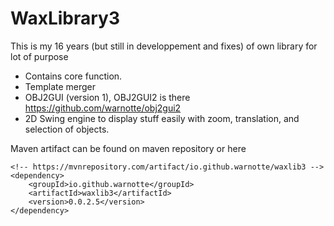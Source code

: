 # WaxLibrary3
This is my 16 years (but still in developpement and fixes) of own library for lot of purpose

- Contains core function.
- Template merger
- OBJ2GUI (version 1), OBJ2GUI2 is there https://github.com/warnotte/obj2gui2
- 2D Swing engine to display stuff easily with zoom, translation, and selection of objects.

Maven artifact can be found on maven repository or here

```
<!-- https://mvnrepository.com/artifact/io.github.warnotte/waxlib3 -->
<dependency>
    <groupId>io.github.warnotte</groupId>
    <artifactId>waxlib3</artifactId>
    <version>0.0.2.5</version>
</dependency>
```

